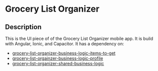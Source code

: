 # Grocery List Organizer
## Description
This is the UI piece of of the Grocery List Organizer mobile app.  It is build with Angular, Ionic, and Capacitor.  It has a dependency on:
+ [grocery-list-organizer-business-logic-items-to-get](../../libs/grocery-list-organizer-business-logic-items-to-get/README.md)
+ [grocery-list-orgainzer-business-logic-profile](../../libs/grocery-list-organizer-business-logic-profile/README.md)
+ [grocery-list-organizer-shared-business-logic](../../libs/grocery-list-organizer-shared-business-logic/README.md)